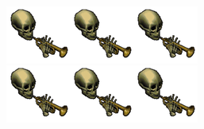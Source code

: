![doot](https://raw.githubusercontent.com/deathride58/deathride58/master/doot.gif)![doot](https://raw.githubusercontent.com/deathride58/deathride58/master/doot.gif)![doot](https://raw.githubusercontent.com/deathride58/deathride58/master/doot.gif)![doot](https://raw.githubusercontent.com/deathride58/deathride58/master/doot.gif)![doot](https://raw.githubusercontent.com/deathride58/deathride58/master/doot.gif)![doot](https://raw.githubusercontent.com/deathride58/deathride58/master/doot.gif)
